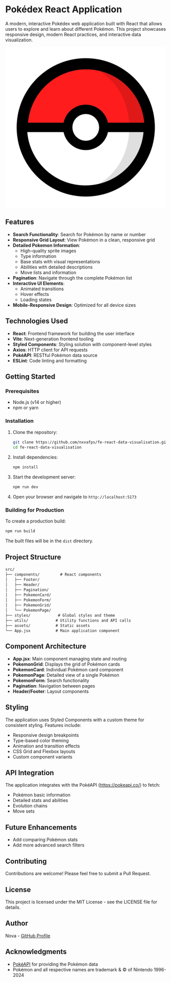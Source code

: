 # Pokédex React Application

A modern, interactive Pokédex web application built with React that allows users to explore and learn about different Pokémon. This project showcases responsive design, modern React practices, and interactive data visualization.

![Pokédex App Screenshot](public/pokeball.png)

## Features

- **Search Functionality**: Search for Pokémon by name or number
- **Responsive Grid Layout**: View Pokémon in a clean, responsive grid
- **Detailed Pokemon Information**:
  - High-quality sprite images
  - Type information
  - Base stats with visual representations
  - Abilities with detailed descriptions
  - Move lists and information
- **Pagination**: Navigate through the complete Pokémon list
- **Interactive UI Elements**:
  - Animated transitions
  - Hover effects
  - Loading states
- **Mobile-Responsive Design**: Optimized for all device sizes

## Technologies Used

- **React**: Frontend framework for building the user interface
- **Vite**: Next-generation frontend tooling
- **Styled Components**: Styling solution with component-level styles
- **Axios**: HTTP client for API requests
- **PokéAPI**: RESTful Pokémon data source
- **ESLint**: Code linting and formatting

## Getting Started

### Prerequisites

- Node.js (v14 or higher)
- npm or yarn

### Installation

1. Clone the repository:

   ```bash
   git clone https://github.com/nxvafps/fe-react-data-visualisation.git
   cd fe-react-data-visualisation
   ```

2. Install dependencies:

   ```bash
   npm install
   ```

3. Start the development server:

   ```bash
   npm run dev
   ```

4. Open your browser and navigate to `http://localhost:5173`

### Building for Production

To create a production build:

```bash
npm run build
```

The built files will be in the `dist` directory.

## Project Structure

```
src/
├── components/         # React components
│   ├── Footer/
│   ├── Header/
│   ├── Pagination/
│   ├── PokemonCard/
│   ├── PokemonForm/
│   ├── PokemonGrid/
│   └── PokemonPage/
├── styles/            # Global styles and theme
├── utils/            # Utility functions and API calls
├── assets/           # Static assets
└── App.jsx           # Main application component
```

## Component Architecture

- **App.jsx**: Main component managing state and routing
- **PokemonGrid**: Displays the grid of Pokémon cards
- **PokemonCard**: Individual Pokémon card component
- **PokemonPage**: Detailed view of a single Pokémon
- **PokemonForm**: Search functionality
- **Pagination**: Navigation between pages
- **Header/Footer**: Layout components

## Styling

The application uses Styled Components with a custom theme for consistent styling. Features include:

- Responsive design breakpoints
- Type-based color theming
- Animation and transition effects
- CSS Grid and Flexbox layouts
- Custom component variants

## API Integration

The application integrates with the PokéAPI (https://pokeapi.co/) to fetch:

- Pokémon basic information
- Detailed stats and abilities
- Evolution chains
- Move sets

## Future Enhancements

- Add comparing Pokémon stats
- Add more advanced search filters

## Contributing

Contributions are welcome! Please feel free to submit a Pull Request.

## License

This project is licensed under the MIT License - see the LICENSE file for details.

## Author

Nova - [GitHub Profile](https://github.com/nxvafps)

## Acknowledgments

- [PokéAPI](https://pokeapi.co/) for providing the Pokémon data
- Pokémon and all respective names are trademark & © of Nintendo 1996-2024
